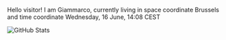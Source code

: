 Hello visitor! I am Giammarco, currently living in space coordinate Brussels and time coordinate Wednesday, 16 June, 14:08 CEST

![GitHub Stats](https://github-readme-stats.vercel.app/api?username=grcasanova)
